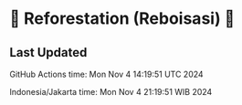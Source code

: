 
# 🌳 Reforestation (Reboisasi) 🌲

## Last Updated

GitHub Actions time: Mon Nov  4 14:19:51 UTC 2024

Indonesia/Jakarta time: Mon Nov  4 21:19:51 WIB 2024
